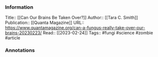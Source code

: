 
### Information
Title:: [[Can Our Brains Be Taken Over?]]
Author:: [[Tara C. Smith]]
Publication:: [[Quanta Magazine]]
URL:: https://www.quantamagazine.org/can-a-fungus-really-take-over-our-brains-20230223/
Read:: [[2023-02-24]]
Tags:: #fungi #science #zombie
#article

### Annotations
